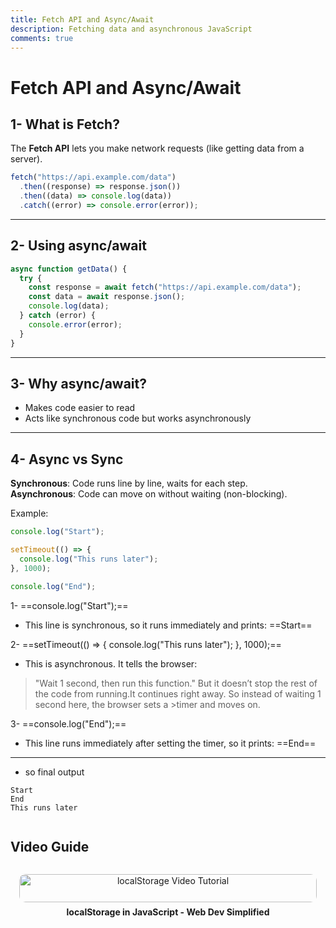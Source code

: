 ```yaml
---
title: Fetch API and Async/Await
description: Fetching data and asynchronous JavaScript
comments: true
---
```


# Fetch API and Async/Await

## 1- What is Fetch?

The **Fetch API** lets you make network requests (like getting data from a server).

```js
fetch("https://api.example.com/data")
  .then((response) => response.json())
  .then((data) => console.log(data))
  .catch((error) => console.error(error));
```

---

## 2- Using async/await

```js
async function getData() {
  try {
    const response = await fetch("https://api.example.com/data");
    const data = await response.json();
    console.log(data);
  } catch (error) {
    console.error(error);
  }
}
```

---

## 3- Why async/await?

- Makes code easier to read
- Acts like synchronous code but works asynchronously

---

## 4- Async vs Sync

**Synchronous**: Code runs line by line, waits for each step.  
**Asynchronous**: Code can move on without waiting (non-blocking).

Example:

```js
console.log("Start");

setTimeout(() => {
  console.log("This runs later");
}, 1000);

console.log("End");
```

1- ==console.log("Start");==

- This line is synchronous, so it runs immediately and prints: ==Start==

2- ==setTimeout(() => { console.log("This runs later"); }, 1000);==

- This is asynchronous. It tells the browser:

> "Wait 1 second, then run this function."
> But it doesn’t stop the rest of the code from running.It continues right away.
> So instead of waiting 1 second here, the browser sets a >timer and moves on.

3- ==console.log("End");==

- This line runs immediately after setting the timer, so it prints: ==End==

---

- so final output

```
Start
End
This runs later


```

## Video Guide

<div style="display: grid; grid-template-columns: repeat(auto-fit, minmax(250px, 1fr)); gap: 1rem;">

  <a href="https://www.youtube.com/watch?v=ubw2hdQIl4E" target="_blank" style="text-align: center; display: block; padding: 1em; border-radius: 10px; text-decoration: none;">
    <img src="https://img.youtube.com/vi/ubw2hdQIl4E/0.jpg" alt="localStorage Video Tutorial" style="width: 100%; border-radius: 10px;" />
    <strong style="display: block; margin-top: 0.5em;">localStorage in JavaScript - Web Dev Simplified</strong>
  </a>

</div>
